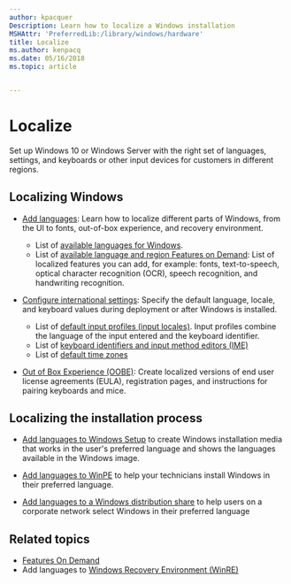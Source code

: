 ```yaml
---
author: kpacquer
Description: Learn how to localize a Windows installation
MSHAttr: 'PreferredLib:/library/windows/hardware'
title: Localize
ms.author: kenpacq
ms.date: 05/16/2018
ms.topic: article


---
```


# Localize

Set up Windows 10 or Windows Server with the right set of languages, settings, and keyboards or other input devices for customers in different regions.

## Localizing Windows

* [Add languages](add-language-packs-to-windows.md): Learn how to localize different parts of Windows, from the UI to fonts, out-of-box experience, and recovery environment. 
  - List of [available languages for Windows](available-language-packs-for-windows.md).
  - List of [available language and region Features on Demand](features-on-demand-language-fod.md): List of localized features you can add, for example: fonts, text-to-speech, optical character recognition (OCR), speech recognition, and handwriting recognition.

* [Configure international settings](configure-international-settings-in-windows.md): Specify the default language, locale, and keyboard values during deployment or after Windows is installed.
  - List of [default input profiles (input locales)](default-input-locales-for-windows-language-packs.md). Input profiles combine the language of the input entered and the keyboard identifier.
  - List of [keyboard identifiers and input method editors (IME)](windows-language-pack-default-values.md)
  - List of [default time zones](default-time-zones.md) 

* [Out of Box Experience (OOBE)](how-oobexml-works.md): Create localized versions of end user license agreements (EULA), registration pages, and instructions for pairing keyboards and mice.

## Localizing the installation process

* [Add languages to Windows Setup](add-multilingual-support-to-windows-setup.md) to create Windows installation media that works in the user's preferred language and shows the languages available in the Windows image.

* [Add languages to WinPE](winpe-mount-and-customize.md) to help your technicians install Windows in their preferred language.

* [Add languages to a Windows distribution share](add-multilingual-support-to-a-windows-distribution.md) to help users on a corporate network select Windows in their preferred language

## <span id="related_topics"></span>Related topics

* [Features On Demand](features-on-demand-v2--capabilities.md)
* Add languages to [Windows Recovery Environment (WinRE)](customize-windows-re.md)